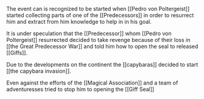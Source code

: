 The event can is recognized to be started when [[Pedro von Poltergeist]] started collecting parts of one of the [[Predecessors]] in order to resurrect him and extract from him knowledge to help in in his goal.

It is under speculation that the [[Predecessor]] whom [[Pedro von Poltergeist]] resurrected decided to take revenge because of their loss in  [[the Great Predecessor War]] and told him how to open the seal to released [[Giffs]].

Due to the developments on the continent the [[capybaras]] decided to start  [[the capybara invasion]].

Even against the efforts of the [[Magical Association]] and a team of adventuresses tried to stop him to opening the [[Giff Seal]]
